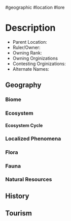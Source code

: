 #geographic #location #lore 
# Description

- Parent Location:
- Ruler/Owner:
- Owning Rank:
- Owning Orginizations
- Contesting Orginizations:
- Alternate Names:

## Geography

### Biome

### Ecosystem

#### Ecosystem Cycle

### Localized Phenomena

### Flora

### Fauna

### Natural Resources

## History

## Tourism